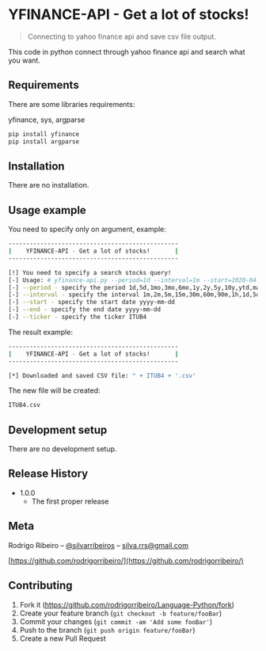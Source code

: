 # YFINANCE-API - Get a lot of stocks!
> Connecting to yahoo finance api and save csv file output.

This code in python connect through yahoo finance api and search what you want.

## Requirements

There are some libraries requirements:

yfinance, sys, argparse

```sh
pip install yfinance
pip install argparse
```

## Installation

There are no installation.

## Usage example

You need to specify only on argument, example:

```sh
------------------------------------------------
|    YFINANCE-API - Get a lot of stocks!       |
------------------------------------------------

[!] You need to specify a search stocks query!
[-] Usage: # yfinance-api.py --period=1d --interval=1m --start=2020-04-23 --end=2020-04-24 --ticker=MSFT
[-] --period - specify the period 1d,5d,1mo,3mo,6mo,1y,2y,5y,10y,ytd,max
[-] --interval - specify the interval 1m,2m,5m,15m,30m,60m,90m,1h,1d,5d,1wk,1mo,3mo
[-] --start - specify the start date yyyy-mm-dd
[-] --end - specify the end date yyyy-mm-dd
[-] --ticker - specify the ticker ITUB4
```

The result example:

```sh
------------------------------------------------
|    YFINANCE-API - Get a lot of stocks!       |
------------------------------------------------

[*] Downloaded and saved CSV file: " + ITUB4 + '.csv'
```

The new file will be created:
```sh
ITUB4.csv
```

## Development setup

There are no development setup.

## Release History

* 1.0.0
    * The first proper release

## Meta

Rodrigo Ribeiro – [@silvarribeiros](https://twitter.com/silvarribeiros) – silva.rrs@gmail.com

[https://github.com/rodrigorribeiro/](https://github.com/rodrigorribeiro/)

## Contributing

1. Fork it (<https://github.com/rodrigorribeiro/Language-Python/fork>)
2. Create your feature branch (`git checkout -b feature/fooBar`)
3. Commit your changes (`git commit -am 'Add some fooBar'`)
4. Push to the branch (`git push origin feature/fooBar`)
5. Create a new Pull Request
